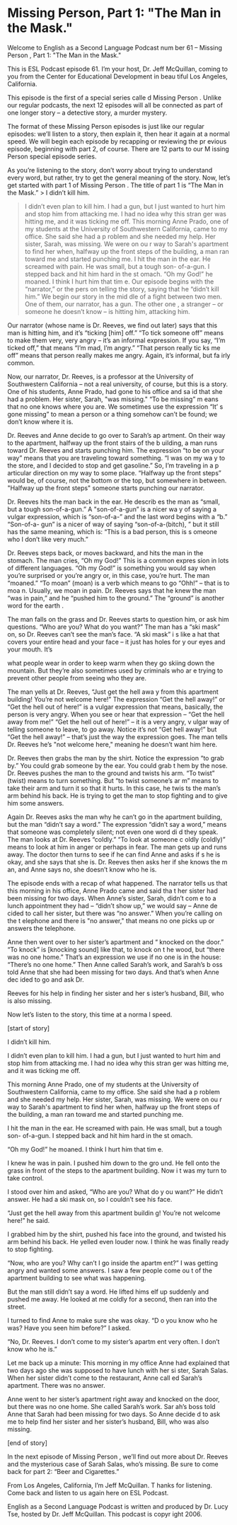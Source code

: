 # Missing Person, Part 1: "The Man in the Mask."

Welcome to English as a Second Language Podcast num ber 61 – Missing Person , Part 1: "The Man in the Mask."

This is ESL Podcast episode 61. I’m your host, Dr. Jeff McQuillan, coming to you from the Center for Educational Development in beau tiful Los Angeles, California.

This episode is the first of a special series calle d Missing Person . Unlike our regular podcasts, the next 12 episodes will all be connected as part of one longer story – a detective story, a murder mystery.

The format of these Missing Person  episodes is just like our regular episodes: we’ll listen to a story, then explain it, then hear  it again at a normal speed. We will begin each episode by recapping or reviewing the pr evious episode, beginning with part 2, of course. There are 12 parts to our M issing Person  special episode series.

As you’re listening to the story, don’t worry about  trying to understand every word, but rather, try to get the general meaning of  the story. Now, let’s get started with part 1 of Missing Person . The title of part 1 is “The Man in the Mask.” > I didn’t kill him.
> I didn’t even plan to kill him. I had a gun, but I just wanted to hurt him and stop him from attacking me. I had no idea why this stran ger was hitting me, and it was ticking me off.
> This morning Anne Prado, one of my students at the University of Southwestern California, came to my office. She said she had a p roblem and she needed my help. Her sister, Sarah, was missing. We were on ou r way to Sarah's apartment to find her when, halfway up the front steps of the  building, a man ran toward me and started punching me.
> I hit the man in the ear. He screamed with pain. He  was small, but a tough son- of-a-gun. I stepped back and hit him hard in the st omach.
> “Oh my God!” he moaned. I think I hurt him that tim e.
> Our episode begins with the “narrator,” or the pers on telling the story, saying that he “didn’t kill him.” We begin our story in the mid dle of a fight between two men. One of them, our narrator, has a gun. The other one , a stranger – or someone he doesn’t know – is hitting him, attacking him.

 Our narrator (whose name is Dr. Reeves, we find out  later) says that this man is hitting him, and it’s “ticking [him] off.” “To tick  someone off” means to make them very, very angry – it’s an informal expression. If you say, “I’m ticked off,” that means “I’m mad, I’m angry.” “That person really tic ks me off” means that person really makes me angry. Again, it’s informal, but fa irly common.

Now, our narrator, Dr. Reeves, is a professor at the University of Southwestern California – not a real university, of course, but this is a story. One of his students, Anne Prado, had gone to his office and sa id that she had a problem. Her sister, Sarah, "was missing." “To be missing” m eans that no one knows where you are. We sometimes use the expression “It’ s gone missing” to mean a person or a thing somehow can’t be found; we don’t know where it is.

Dr. Reeves and Anne decide to go over to Sarah’s ap artment. On their way to the apartment, halfway up the front stairs of the b uilding, a man runs toward Dr. Reeves and starts punching him. The expression “to be on your way” means that you are traveling toward something. “I was on my wa y to the store, and I decided to stop and get gasoline.” So, I’m traveling in a p articular direction on my way to some place. “Halfway up the front steps” would be, of course, not the bottom or the top, but somewhere in between. "Halfway up the front steps" someone starts punching our narrator.

Dr. Reeves hits the man back in the ear. He describ es the man as “small, but a tough son-of-a-gun.” A "son-of-a-gun” is a nicer wa y of saying a vulgar expression, which is “son-of-a-” and the last word begins with a “b.” “Son-of-a- gun” is a nicer of way of saying “son-of-a-(bitch), ” but it still has the same meaning, which is: “This is a bad person, this is s omeone who I don’t like very much.”

Dr. Reeves steps back, or moves backward, and hits the man in the stomach. The man cries, “Oh my God!” This is a common expres sion in lots of different languages. “Oh my God!” is something you would say when you’re surprised or you’re angry or, in this case, you’re hurt. The man  “moaned.” “To moan” (moan) is a verb which means to go “Ohh!” – that is to moa n. Usually, we moan in pain. Dr. Reeves says that he knew the man “was in pain,”  and he “pushed him to the ground.” The “ground” is another word for the earth .

The man falls on the grass and Dr. Reeves starts to  question him, or ask him questions. “Who are you? What do you want?” The man  has a “ski mask” on, so Dr. Reeves can’t see the man’s face. “A ski mask” i s like a hat that covers your entire head and your face – it just has holes for y our eyes and your mouth. It’s

what people wear in order to keep warm when they go  skiing down the mountain. But they’re also sometimes used by criminals who ar e trying to prevent other people from seeing who they are.

The man yells at Dr. Reeves, “Just get the hell awa y from this apartment building! You’re not welcome here!” The expression “Get the hell away!” or “Get the hell out of here!” is a vulgar expression that means, basically, the person is very angry. When you see or hear that expression – “Get the hell away from me!” “Get the hell out of here!” – it is a very angry, v ulgar way of telling someone to leave, to go away. Notice it’s not “Get hell away!”  but “Get the hell away!” – that’s just the way the expression goes. The man tells Dr.  Reeves he’s "not welcome here," meaning he doesn’t want him here.

Dr. Reeves then grabs the man by the shirt. Notice the expression “to grab by.” You could grab someone by the ear. You could grab t hem by the nose. Dr. Reeves pushes the man to the ground and twists his arm. “To twist” (twist) means to turn something. But “to twist someone’s ar m” means to take their arm and turn it so that it hurts. In this case, he twis ts the man’s arm behind his back. He is trying to get the man to stop fighting and to  give him some answers.

Again Dr. Reeves asks the man why he can’t go in the apartment building, but the man “didn’t say a word.” The expression “didn’t  say a word,” means that someone was completely silent; not even one word di d they speak. The man looks at Dr. Reeves “coldly.” “To look at someone c oldly (coldly)” means to look at him in anger or perhaps in fear. The man gets up  and runs away. The doctor then turns to see if he can find Anne and asks if s he is okay, and she says that she is. Dr. Reeves then asks her if she knows the m an, and Anne says no, she doesn’t know who he is.

The episode ends with a recap of what happened. The  narrator tells us that this morning in his office, Anne Prado came and said tha t her sister had been missing for two days. When Anne’s sister, Sarah, didn’t com e to a lunch appointment they had – “didn’t show up,” we would say – Anne de cided to call her sister, but there was “no answer.” When you’re calling on the t elephone and there is "no answer," that means no one picks up or answers the telephone.

Anne then went over to her sister’s apartment and “ knocked on the door.” “To knock” is [knocking sound] like that, to knock on t he wood, but “there was no one home.” That’s an expression we use if no one is in the house: “There’s no one home.” Then Anne called Sarah’s work, and Sarah’s b oss told Anne that she had been missing for two days. And that’s when Anne dec ided to go and ask Dr.

Reeves for his help in finding her sister and her s ister’s husband, Bill, who is also missing.

Now let’s listen to the story, this time at a norma l speed.

[start of story]

I didn’t kill him.

I didn’t even plan to kill him. I had a gun, but I just wanted to hurt him and stop him from attacking me. I had no idea why this stran ger was hitting me, and it was ticking me off.

This morning Anne Prado, one of my students at the University of Southwestern California, came to my office. She said she had a p roblem and she needed my help. Her sister, Sarah, was missing. We were on ou r way to Sarah's apartment to find her when, halfway up the front steps of the  building, a man ran toward me and started punching me.

I hit the man in the ear. He screamed with pain. He  was small, but a tough son- of-a-gun. I stepped back and hit him hard in the st omach.

“Oh my God!” he moaned. I think I hurt him that tim e.

I knew he was in pain. I pushed him down to the gro und. He fell onto the grass in front of the steps to the apartment building. Now i t was my turn to take control.

I stood over him and asked, “Who are you? What do y ou want?” He didn’t answer. He had a ski mask on, so I couldn’t see his  face.

“Just get the hell away from this apartment buildin g! You’re not welcome here!” he said.

I grabbed him by the shirt, pushed his face into the ground, and twisted his arm behind his back. He yelled even louder now. I think  he was finally ready to stop fighting.

“Now, who are you? Why can’t I go inside the apartm ent?” I was getting angry and wanted some answers. I saw a few people come ou t of the apartment building to see what was happening.

But the man still didn’t say a word. He lifted hims elf up suddenly and pushed me away. He looked at me coldly for a second, then ran  into the street.

I turned to find Anne to make sure she was okay. “D o you know who he was? Have you seen him before?” I asked.

“No, Dr. Reeves. I don’t come to my sister’s apartm ent very often. I don’t know who he is.”

Let me back up a minute: This morning in my office Anne had explained that two days ago she was supposed to have lunch with her si ster, Sarah Salas. When her sister didn’t come to the restaurant, Anne call ed Sarah’s apartment. There was no answer.

Anne went to her sister’s apartment right away and knocked on the door, but there was no one home. She called Sarah’s work. Sar ah’s boss told Anne that Sarah had been missing for two days. So Anne decide d to ask me to help find her sister and her sister’s husband, Bill, who was also missing.

[end of story]

In the next episode of Missing Person , we’ll find out more about Dr. Reeves and the mysterious case of Sarah Salas, who’s missing. Be sure to come back for part 2: “Beer and Cigarettes.”

From Los Angeles, California, I’m Jeff McQuillan. T hanks for listening. Come back and listen to us again here on ESL Podcast.

English as a Second Language Podcast is written and  produced by Dr. Lucy Tse, hosted by Dr. Jeff McQuillan. This podcast is copyr ight 2006.

